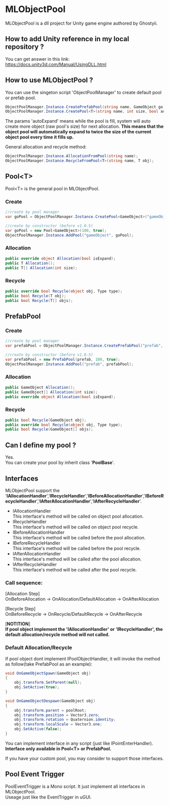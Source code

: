 # MLObjectPool 
MLObjectPool is a dll project for Unity game engine authored by Ghostyii.

## How to add Unity reference in my local repository ?
You can get answer in this link: https://docs.unity3d.com/Manual/UsingDLL.html

## How to use MLObjectPool ?
You can use the singeton script 'ObjectPoolManager' to create default pool or prefab pool.
```csharp
ObjectPoolManager.Instance.CreatePrefabPool(string name, GameObject go, int size, bool autoExpand);
ObjectPoolManager.Instance.CreatePool<T>(string name, int size, bool autoExpand);
```
The params 'autoExpand' means while the pool is fill, system will auto create more object (raw pool's size) for next allocation. **This means that the object pool will automatically expand to twice the size of the current object pool every time it fills up.**

General allocation and recycle method:
```csharp
ObjectPoolManager.Instance.AllocationFromPool(string name);
ObjectPoolManager.Instance.RecycleFromPool<T>(string name, T obj);
```

## Pool\<T>
Pool\<T> is the general pool in MLObjectPool.  
### Create
```csharp
//create by pool manager
var goPool = ObjectPoolManager.Instance.CreatePool<GameObject>("gameObject", 100, true);

//create by constructor (before v1.0.5)
var goPool = new Pool<GameObject>(100, true);
ObjectPoolManager.Instance.AddPool("gameObject", goPool);
```

### Allocation
```csharp
public override object Allocation(bool isExpand);
public T Allocation();
public T[] Allocation(int size);
```

### Recycle
```csharp
public override bool Recycle(object obj, Type type);
public bool Recycle(T obj);
public bool Recycle(T[] objs);
```

## PrefabPool
### Create
```csharp
//create by pool manager
var prefabPool = ObjectPoolManager.Instance.CreatePrefabPool("prefab", prefab, 100, true);

//create by constructor (before v1.0.5)
var prefabPool = new PrefabPool(prefab, 100, true);
ObjectPoolManager.Instance.AddPool("prefab", prefabPool);
```

### Allocation
```csharp
public GameObject Allocation();
public GameObject[] Allocation(int size);
public override object Allocation(bool isExpand);
```

### Recycle
```csharp
public bool Recycle(GameObject obj);
public override bool Recycle(object obj, Type type);
public bool Recycle(GameObject[] objs);
```

## Can I define my pool ?
Yes.  
You can create your pool by inherit class '**PoolBase**'.

## Interfaces
MLObjectPool support the '**IAllocationHandler**','**IRecycleHandler**','**IBeforeAllocationHandler**','**IBeforeRecycleHandler**','**IAfterAllocationHandler**','**IAfterRecycleHandler**'.  
- IAllocationHandler  
This interface's method will be called on object pool allocation.
- IRecycleHandler  
This interface's method will be called on object pool recycle. 
- IBeforeAllocationHandler  
This interface's method will be called before the pool allocation.
- IBeforeRecycleHandler  
This interface's method will be called before the pool recycle.
- IAfterAllocationHandler  
This interface's method will be called after the pool allocation.
- IAfterRecycleHandler  
This interface's method will be called after the pool recycle.

### Call sequence:  
[Allocation Step]  
OnBeforeAllocation -> OnAllocation/DefaultAllocation -> OnAfterAllocation

[Recycle Step]  
OnBeforeRecycle -> OnRecycle/DefaultRecycle -> OnAfterRecycle

[**NOTITION**]  
**If pool object implement the 'IAllocationHandler' or 'IRecycleHandler', the default allocation/recycle method will not called.**

### Default Allocation/Recycle
If pool object dont implement IPoolObjectHandler, it will invoke the method as follow(take PrefabPool as an example):
```csharp
void OnGameObjectSpawn(GameObject obj)
{
    obj.transform.SetParent(null);
    obj.SetActive(true);
}

void OnGameObjectDespawn(GameObject obj)
{
    obj.transform.parent = poolRoot;
    obj.transform.position = Vector3.zero;
    obj.transform.rotation = Quaternion.identity;
    obj.transform.localScale = Vector3.one;
    obj.SetActive(false);
}
```


You can implement interface in any script (just like IPointEnterHandler).  
**Interface only available in Pool\<T> or PrefabPool.**

If you have your custom pool, you may consider to support those interfaces.

## Pool Event Trigger
PoolEventTrigger is a Mono script. It just implement all interfaces in MLObjectPool.  
Useage just like the EventTrigger in uGUI.